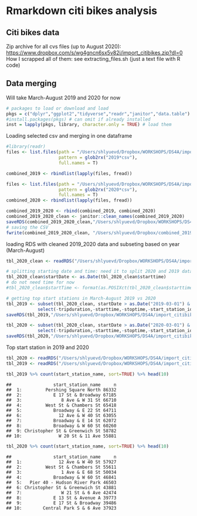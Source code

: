 Rmarkdown citi bikes analysis
================

## Citi bikes data

Zip archive for all cvs files (up to August 2020):
<https://www.dropbox.com/s/wg4gncn6sx5v82i/import_citibikes.zip?dl=0>
How I scrapped all of them: see extracting\_files.sh (just a text file
with R code)

## Data merging

Will take March-August 2019 and 2020 for now

``` r
# packages to load or download and load
pkgs = c("dplyr","ggplot2","tidyverse","readr","janitor","data.table") # packages names
#install.packages(pkgs) # can omit if already installed
inst = lapply(pkgs, library, character.only = TRUE) # load them
```

Loading selected csv and merging in one dataframe

``` r
#library(readr)
files <- list.files(path = "/Users/shlyuevd/Dropbox/WORKSHOPS/DS4A/import_citibikes",
                    pattern = glob2rx("2019*csv"), 
                    full.names = T)

combined_2019 <- rbindlist(lapply(files, fread))

files <- list.files(path = "/Users/shlyuevd/Dropbox/WORKSHOPS/DS4A/import_citibikes",
                    pattern = glob2rx("2020*csv"), 
                    full.names = T)
combined_2020 <- rbindlist(lapply(files, fread))

combined_2019_2020 <- rbind(combined_2019, combined_2020)
combined_2019_2020_clean <- janitor::clean_names(combined_2019_2020)
saveRDS(combined_2019_2020_clean,"/Users/shlyuevd/Dropbox/WORKSHOPS/DS4A/import_citibikes/tibble_2019_2020_clean.rds")
# saving the CSV
fwrite(combined_2019_2020_clean, "/Users/shlyuevd/Dropbox/combined_2019_2020_clean.csv") 
```

loading RDS with cleaned 2019\_2020 data and subseting based on year
(March-August)

``` r
tbl_2020_clean <- readRDS("/Users/shlyuevd/Dropbox/WORKSHOPS/DS4A/import_citibikes/tibble_2019_2020_clean.rds")

# splitting starting date and time: need it to split 2020 and 2019 data
tbl_2020_clean$startDate <- as.Date(tbl_2020_clean$starttime) 
# do not need time for now
#tbl_2020_clean$startTime <- format(as.POSIXct(tbl_2020_clean$starttime), format = "%H:%M:%S") 

# getting top start stations in March-August 2019 vs 2020
tbl_2019 <- subset(tbl_2020_clean, startDate > as.Date("2019-03-01") & startDate < as.Date("2019-08-31")) %>% 
            select(-tripduration,-starttime,-stoptime,-start_station_id,-end_station_id, -bikeid, -usertype,-birth_year,-gender, -startDate)
saveRDS(tbl_2019,"/Users/shlyuevd/Dropbox/WORKSHOPS/DS4A/import_citibikes/tibble_2019_test_for_map.rds")

tbl_2020 <- subset(tbl_2020_clean, startDate > as.Date("2020-03-01") & startDate < as.Date("2020-08-31")) %>%
            select(-tripduration,-starttime,-stoptime,-start_station_id,-end_station_id, -bikeid, -usertype,-birth_year,-gender, -startDate)
saveRDS(tbl_2020,"/Users/shlyuevd/Dropbox/WORKSHOPS/DS4A/import_citibikes/tibble_2020_test_for_map.rds")
```

Top start station in 2019 and
2020

``` r
tbl_2020 <- readRDS("/Users/shlyuevd/Dropbox/WORKSHOPS/DS4A/import_citibikes/tibble_2020_test_for_map.rds")
tbl_2019 <- readRDS("/Users/shlyuevd/Dropbox/WORKSHOPS/DS4A/import_citibikes/tibble_2019_test_for_map.rds")

tbl_2019 %>% count(start_station_name, sort=TRUE) %>% head(10)
```

    ##                start_station_name     n
    ##  1:         Pershing Square North 86332
    ##  2:            E 17 St & Broadway 67185
    ##  3:               8 Ave & W 31 St 66710
    ##  4:         West St & Chambers St 65418
    ##  5:            Broadway & E 22 St 64711
    ##  6:              12 Ave & W 40 St 63055
    ##  7:            Broadway & E 14 St 62072
    ##  8:            Broadway & W 60 St 60260
    ##  9: Christopher St & Greenwich St 58782
    ## 10:              W 20 St & 11 Ave 55881

``` r
tbl_2020 %>% count(start_station_name, sort=TRUE) %>% head(10)
```

    ##                start_station_name     n
    ##  1:              12 Ave & W 40 St 57927
    ##  2:         West St & Chambers St 55611
    ##  3:               1 Ave & E 68 St 50034
    ##  4:            Broadway & W 60 St 46841
    ##  5:   Pier 40 - Hudson River Park 46503
    ##  6: Christopher St & Greenwich St 43881
    ##  7:               W 21 St & 6 Ave 42474
    ##  8:            E 13 St & Avenue A 39773
    ##  9:            E 17 St & Broadway 39486
    ## 10:        Central Park S & 6 Ave 37923
